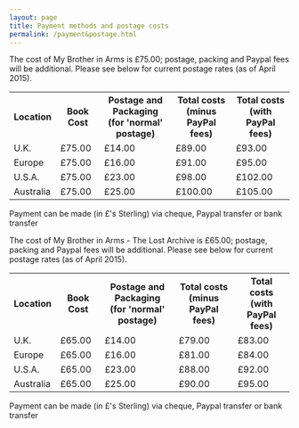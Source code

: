 ```yaml
---
layout: page
title: Payment methods and postage costs
permalink: /payment&postage.html
---
```


<p>
  The cost of My Brother in Arms is &pound;75.00; postage, packing and Paypal fees will be additional. Please see below for current postage rates (as of April 2015).
</p>

<table>
  <tr>
    <th>Location</th>
    <th>Book Cost</th>
    <th>Postage and Packaging<br />(for 'normal' postage)</th>
    <th>Total costs<br />(minus PayPal fees)</th>
    <th>Total costs<br />(with PayPal fees)</th>
  </tr>
  <tr>
    <td>U.K.</td>
    <td>&pound;75.00</td>
    <td>&pound;14.00</td>
    <td>&pound;89.00</td>
    <td>&pound;93.00</td>
  </tr>
  <tr>
    <td>Europe</td>
    <td>&pound;75.00</td>
    <td>&pound;16.00</td>
    <td>&pound;91.00</td>
    <td>&pound;95.00</td>
  </tr>
  <tr>
    <td>U.S.A.</td>
    <td>&pound;75.00</td>
    <td>&pound;23.00</td>
    <td>&pound;98.00</td>
    <td>&pound;102.00</td>
  </tr>
  <tr>
    <td>Australia</td>
    <td>&pound;75.00</td>
    <td>&pound;25.00</td>
    <td>&pound;100.00</td>
    <td>&pound;105.00</td>
  </tr>
</table>
<p>Payment can be made (in &pound;'s Sterling) via cheque, Paypal transfer or bank transfer</p>

<p>
  The cost of My Brother in Arms - The Lost Archive is &pound;65.00; postage, packing and Paypal fees will be additional. Please see below for current postage rates (as of April 2015).
</p>

<table>
  <tr>
    <th>Location</th>
    <th>Book Cost</th>
    <th>Postage and Packaging<br />(for 'normal' postage)</th>
    <th>Total costs<br />(minus PayPal fees)</th>
    <th>Total costs<br />(with PayPal fees)</th>
  </tr>
  <tr>
    <td>U.K.</td>
    <td>&pound;65.00</td>
    <td>&pound;14.00</td>
    <td>&pound;79.00</td>
    <td>&pound;83.00</td>
  </tr>
  <tr>
    <td>Europe</td>
    <td>&pound;65.00</td>
    <td>&pound;16.00</td>
    <td>&pound;81.00</td>
    <td>&pound;84.00</td>
  </tr>
  <tr>
    <td>U.S.A.</td>
    <td>&pound;65.00</td>
    <td>&pound;23.00</td>
    <td>&pound;88.00</td>
    <td>&pound;92.00</td>
  </tr>
  <tr>
    <td>Australia</td>
    <td>&pound;65.00</td>
    <td>&pound;25.00</td>
    <td>&pound;90.00</td>
    <td>&pound;95.00</td>
  </tr>
</table>
<p>Payment can be made (in &pound;'s Sterling) via cheque, Paypal transfer or bank transfer</p>
